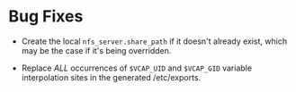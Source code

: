# Bug Fixes

- Create the local `nfs_server.share_path` if it doesn't already
  exist, which may be the case if it's being overridden.

- Replace *ALL* occurrences of `$VCAP_UID` and `$VCAP_GID`
  variable interpolation sites in the generated /etc/exports.
